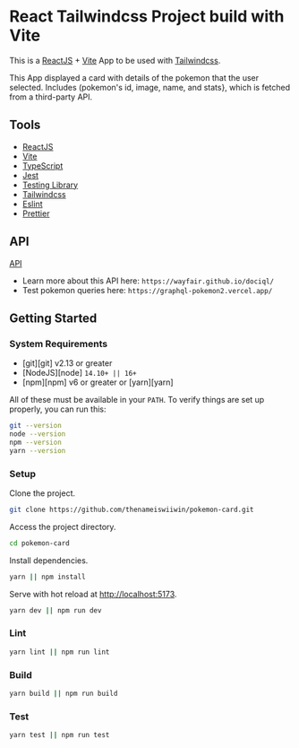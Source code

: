 # React Tailwindcss Project build with Vite

This is a [ReactJS](https://reactjs.org) + [Vite](https://vitejs.dev) App to be used with [Tailwindcss](https://tailwindcss.com).

This App displayed a card with details of the pokemon that the user selected. Includes (pokemon's id, image, name, and stats}, which is fetched from a third-party API.

## Tools

- [ReactJS](https://reactjs.org)
- [Vite](https://vitejs.dev)
- [TypeScript](https://www.typescriptlang.org)
- [Jest](https://jestjs.io)
- [Testing Library](https://testing-library.com)
- [Tailwindcss](https://tailwindcss.com)
- [Eslint](https://eslint.org)
- [Prettier](https://prettier.io)

## API

[API](https://graphql-pokemon2.vercel.app/)

- Learn more about this API here: `https://wayfair.github.io/dociql/`
- Test pokemon queries here: `https://graphql-pokemon2.vercel.app/`

## Getting Started

### System Requirements

- [git][git] v2.13 or greater
- [NodeJS][node] `14.10+ || 16+`
- [npm][npm] v6 or greater or [yarn][yarn]

All of these must be available in your `PATH`. To verify things are set up
properly, you can run this:

```bash
git --version
node --version
npm --version
yarn --version
```

### Setup

Clone the project.

```bash
git clone https://github.com/thenameiswiiwin/pokemon-card.git
```

Access the project directory.

```bash
cd pokemon-card
```

Install dependencies.

```bash
yarn || npm install
```

Serve with hot reload at <http://localhost:5173>.

```bash
yarn dev || npm run dev
```

### Lint

```bash
yarn lint || npm run lint
```

### Build

```bash
yarn build || npm run build
```

### Test

```bash
yarn test || npm run test
```
